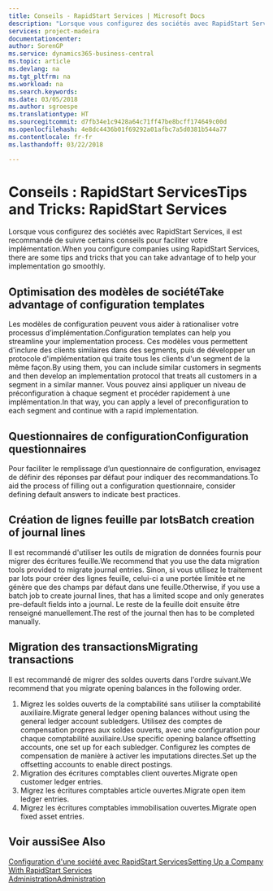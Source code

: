 ```yaml
---
title: Conseils - RapidStart Services | Microsoft Docs
description: "Lorsque vous configurez des sociétés avec RapidStart Services, il est recommandé de suivre certains conseils pour faciliter votre implémentation."
services: project-madeira
documentationcenter: 
author: SorenGP
ms.service: dynamics365-business-central
ms.topic: article
ms.devlang: na
ms.tgt_pltfrm: na
ms.workload: na
ms.search.keywords: 
ms.date: 03/05/2018
ms.author: sgroespe
ms.translationtype: HT
ms.sourcegitcommit: d7fb34e1c9428a64c71ff47be8bcff174649c00d
ms.openlocfilehash: 4e8dc4436b01f69292a01afbc7a5d0381b544a77
ms.contentlocale: fr-fr
ms.lasthandoff: 03/22/2018

---
```

# <a name="tips-and-tricks-rapidstart-services"></a><span data-ttu-id="2c229-103">Conseils : RapidStart Services</span><span class="sxs-lookup"><span data-stu-id="2c229-103">Tips and Tricks: RapidStart Services</span></span>
<span data-ttu-id="2c229-104">Lorsque vous configurez des sociétés avec RapidStart Services, il est recommandé de suivre certains conseils pour faciliter votre implémentation.</span><span class="sxs-lookup"><span data-stu-id="2c229-104">When you configure companies using RapidStart Services, there are some tips and tricks that you can take advantage of to help your implementation go smoothly.</span></span>  

## <a name="take-advantage-of-configuration-templates"></a><span data-ttu-id="2c229-105">Optimisation des modèles de société</span><span class="sxs-lookup"><span data-stu-id="2c229-105">Take advantage of configuration templates</span></span>  
<span data-ttu-id="2c229-106">Les modèles de configuration peuvent vous aider à rationaliser votre processus d’implémentation.</span><span class="sxs-lookup"><span data-stu-id="2c229-106">Configuration templates can help you streamline your implementation process.</span></span> <span data-ttu-id="2c229-107">Ces modèles vous permettent d'inclure des clients similaires dans des segments, puis de développer un protocole d'implémentation qui traite tous les clients d'un segment de la même façon.</span><span class="sxs-lookup"><span data-stu-id="2c229-107">By using them, you can include similar customers in segments and then develop an implementation protocol that treats all customers in a segment in a similar manner.</span></span> <span data-ttu-id="2c229-108">Vous pouvez ainsi appliquer un niveau de préconfiguration à chaque segment et procéder rapidement à une implémentation.</span><span class="sxs-lookup"><span data-stu-id="2c229-108">In that way, you can apply a level of preconfiguration to each segment and continue with a rapid implementation.</span></span>  

## <a name="configuration-questionnaires"></a><span data-ttu-id="2c229-109">Questionnaires de configuration</span><span class="sxs-lookup"><span data-stu-id="2c229-109">Configuration questionnaires</span></span>  
<span data-ttu-id="2c229-110">Pour faciliter le remplissage d’un questionnaire de configuration, envisagez de définir des réponses par défaut pour indiquer des recommandations.</span><span class="sxs-lookup"><span data-stu-id="2c229-110">To aid the process of filling out a configuration questionnaire, consider defining default answers to indicate best practices.</span></span>  

## <a name="batch-creation-of-journal-lines"></a><span data-ttu-id="2c229-111">Création de lignes feuille par lots</span><span class="sxs-lookup"><span data-stu-id="2c229-111">Batch creation of journal lines</span></span>  
<span data-ttu-id="2c229-112">Il est recommandé d'utiliser les outils de migration de données fournis pour migrer des écritures feuille.</span><span class="sxs-lookup"><span data-stu-id="2c229-112">We recommend that you use the data migration tools provided to migrate journal entries.</span></span> <span data-ttu-id="2c229-113">Sinon, si vous utilisez le traitement par lots pour créer des lignes feuille, celui-ci a une portée limitée et ne génère que des champs par défaut dans une feuille.</span><span class="sxs-lookup"><span data-stu-id="2c229-113">Otherwise, if you use a batch job to create journal lines, that has a limited scope and only generates pre-default fields into a journal.</span></span> <span data-ttu-id="2c229-114">Le reste de la feuille doit ensuite être renseigné manuellement.</span><span class="sxs-lookup"><span data-stu-id="2c229-114">The rest of the journal then has to be completed manually.</span></span>  

## <a name="migrating-transactions"></a><span data-ttu-id="2c229-115">Migration des transactions</span><span class="sxs-lookup"><span data-stu-id="2c229-115">Migrating transactions</span></span>  
<span data-ttu-id="2c229-116">Il est recommandé de migrer des soldes ouverts dans l'ordre suivant.</span><span class="sxs-lookup"><span data-stu-id="2c229-116">We recommend that you migrate opening balances in the following order.</span></span>  

1.  <span data-ttu-id="2c229-117">Migrez les soldes ouverts de la comptabilité sans utiliser la comptabilité auxiliaire.</span><span class="sxs-lookup"><span data-stu-id="2c229-117">Migrate general ledger opening balances without using the general ledger account subledgers.</span></span> <span data-ttu-id="2c229-118">Utilisez des comptes de compensation propres aux soldes ouverts, avec une configuration pour chaque comptabilité auxiliaire.</span><span class="sxs-lookup"><span data-stu-id="2c229-118">Use specific opening balance offsetting accounts, one set up for each subledger.</span></span> <span data-ttu-id="2c229-119">Configurez les comptes de compensation de manière à activer les imputations directes.</span><span class="sxs-lookup"><span data-stu-id="2c229-119">Set up the offsetting accounts to enable direct postings.</span></span>  
2.  <span data-ttu-id="2c229-120">Migration des écritures comptables client ouvertes.</span><span class="sxs-lookup"><span data-stu-id="2c229-120">Migrate open customer ledger entries.</span></span>  
3.  <span data-ttu-id="2c229-121">Migrez les écritures comptables article ouvertes.</span><span class="sxs-lookup"><span data-stu-id="2c229-121">Migrate open item ledger entries.</span></span>  
4.  <span data-ttu-id="2c229-122">Migrez les écritures comptables immobilisation ouvertes.</span><span class="sxs-lookup"><span data-stu-id="2c229-122">Migrate open fixed asset entries.</span></span>  

## <a name="see-also"></a><span data-ttu-id="2c229-123">Voir aussi</span><span class="sxs-lookup"><span data-stu-id="2c229-123">See Also</span></span>  
[<span data-ttu-id="2c229-124">Configuration d'une société avec RapidStart Services</span><span class="sxs-lookup"><span data-stu-id="2c229-124">Setting Up a Company With RapidStart Services</span></span>](admin-set-up-a-company-with-rapidstart.md)  
[<span data-ttu-id="2c229-125">Administration</span><span class="sxs-lookup"><span data-stu-id="2c229-125">Administration</span></span>](admin-setup-and-administration.md)

